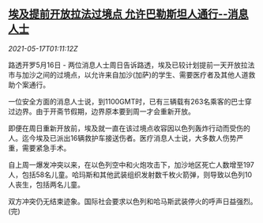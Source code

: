 <!--1621215065000-->
[埃及提前开放拉法过境点 允许巴勒斯坦人通行--消息人士](https://cn.reuters.com/article/egypt-open-borders-palestine-0516sources-idCNKCS2CY02F)
------

<div><i>2021-05-17T01:11:12Z</i></div><p>路透开罗5月16日 - 两位消息人士周日告诉路透，埃及已较计划提前一天开放拉法市与加沙之间的过境点，以允许来自加沙(加萨)的学生、需要医疗者及其他人道救助个案通行。</p><p>一位安全方面的消息人士说，到1100GMT时，已有三辆载有263名乘客的巴士穿过边界。由于开斋节假期，边界原本要到周一才会重新开放。</p><p>即便在周日重新开放前，埃及就一直在该过境点收容因以色列轰炸行动而受伤的人。迄今埃及已派出16辆救护车接送伤者。医疗消息人士说，大多数人伤势严重，需要紧急手术。</p><p>自上周一爆发冲突以来，在以色列空中和火炮攻击下，加沙地区死亡人数增至197人，包括58名儿童。哈玛斯和其他武装组织发射数千枚火箭弹，则导致以色列10人丧生，包括两名儿童。</p><p>双方冲突仍无结束迹象。国际社会要求以色列和哈马斯武装停火的呼声日益强烈。(完)</p>
